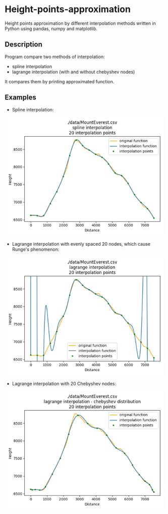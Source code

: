 # Height-points-approximation
Height points approximation by different interpolation methods written in Python using pandas, numpy and matplotlib. 

## Description
Program compare two methods of interpolation:
- spline interpolation
- lagrange interpolation (with and without chebyshev nodes)

It compares them by printing approximated function.

## Examples
- Spline interpolation:

![spline interpolation](/data/chart_spline.png)

- Lagrange interpolation with evenly spaced 20 nodes, which cause Runge's phenomenon:

![spline interpolation](/data/chart_lagrange.png)

- Lagrange interpolation with 20 Chebyshev nodes:

![spline interpolation](/data/chart_chebyshev.png)
